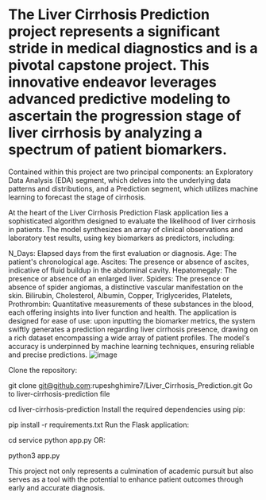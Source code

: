 # The Liver Cirrhosis Prediction project represents a significant stride in medical diagnostics and is a pivotal capstone project. This innovative endeavor leverages advanced predictive modeling to ascertain the progression stage of liver cirrhosis by analyzing a spectrum of patient biomarkers.

Contained within this project are two principal components: an Exploratory Data Analysis (EDA) segment, which delves into the underlying data patterns and distributions, and a Prediction segment, which utilizes machine learning to forecast the stage of cirrhosis.

At the heart of the Liver Cirrhosis Prediction Flask application lies a sophisticated algorithm designed to evaluate the likelihood of liver cirrhosis in patients. The model synthesizes an array of clinical observations and laboratory test results, using key biomarkers as predictors, including:

N_Days: Elapsed days from the first evaluation or diagnosis.
Age: The patient's chronological age.
Ascites: The presence or absence of ascites, indicative of fluid buildup in the abdominal cavity.
Hepatomegaly: The presence or absence of an enlarged liver.
Spiders: The presence or absence of spider angiomas, a distinctive vascular manifestation on the skin.
Bilirubin, Cholesterol, Albumin, Copper, Triglycerides, Platelets, Prothrombin: Quantitative measurements of these substances in the blood, each offering insights into liver function and health.
The application is designed for ease of use: upon inputting the biomarker metrics, the system swiftly generates a prediction regarding liver cirrhosis presence, drawing on a rich dataset encompassing a wide array of patient profiles. The model's accuracy is underpinned by machine learning techniques, ensuring reliable and precise predictions.
![image](https://github.com/johantbueno/final_work_FM/assets/109690188/364b6de2-642e-48f4-99c0-430c2e6d5a43)

Clone the repository:

git clone git@github.com:rupeshghimire7/Liver_Cirrhosis_Prediction.git
Go to liver-cirrhosis-prediction file

cd liver-cirrhosis-prediction
Install the required dependencies using pip:

pip install -r requirements.txt
Run the Flask application:

cd service
python app.py
OR:

python3 app.py

This project not only represents a culmination of academic pursuit but also serves as a tool with the potential to enhance patient outcomes through early and accurate diagnosis.
